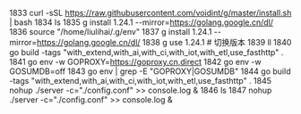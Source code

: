 1833 curl -sSL https://raw.githubusercontent.com/voidint/g/master/install.sh | bash
1834 ls
1835 g install 1.24.1 --mirror=https://golang.google.cn/dl/
1836 source "/home/liulihai/.g/env"
1837 g install 1.24.1 --mirror=https://golang.google.cn/dl/
1838 g use 1.24.1 # 切换版本
1839 ll
1840 go build -tags "with_extend,with_ai,with_ci,with_iot,with_etl,use_fasthttp" .
1841 go env -w GOPROXY=https://goproxy.cn,direct
1842 go env -w GOSUMDB=off
1843 go env | grep -E "GOPROXY|GOSUMDB"
1844 go build -tags "with_extend,with_ai,with_ci,with_iot,with_etl,use_fasthttp" .
1845 nohup ./server -c="./config.conf" >> console.log &
1846 ls
1847 nohup ./server -c="./config.conf" >> console.log &